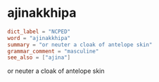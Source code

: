 # ajinakkhipa

``` toml
dict_label = "NCPED"
word = "ajinakkhipa"
summary = "or neuter a cloak of antelope skin"
grammar_comment = "masculine"
see_also = ["ajina"]
```

or neuter a cloak of antelope skin

